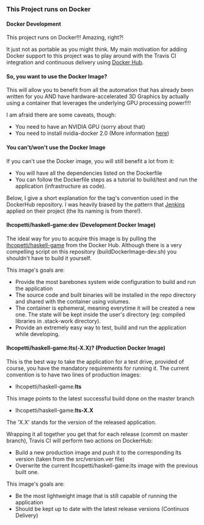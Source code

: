 ### This Project runs on Docker

#### Docker Development

This project runs on Docker!!! Amazing, right?!

It just not as portable as you might think. My main motivation for adding Docker support to this project was to play around with the Travis CI integration and continuous delivery using [Docker Hub](https://hub.docker.com/r/lhcopetti/haskell-game/tags/).

#### So, you want to use the Docker Image?

This will allow you to benefit from all the automation that has already been written for you AND have hardware-accelerated 3D Graphics by actually using a container that leverages the underlying GPU processing power!!!!

I am afraid there are some caveats, though:

* You need to have an NVIDIA GPU (sorry about that)
* You need to install nvidia-docker 2.0 (More information [here](https://github.com/nvidia/nvidia-docker/wiki/Installation-(version-2.0)))

#### You can't/won't use the Docker Image

If you can't use the Docker image, you will still benefit a lot from it:

* You will have all the dependencies listed on the Dockerfile
* You can follow the Dockerfile steps as a tutorial to build/test and run the application (infrastructure as code).


Below, I give a short explanation for the tag's convention used in the DockerHub repository. I was heavily biased by the pattern that [Jenkins](https://hub.docker.com/r/jenkins/jenkins/tags/) applied on their project (the lts naming is from there!).

#### lhcopetti/haskell-game:dev (Development Docker Image)

The ideal way for you to acquire this image is by pulling the [lhcopetti/haskell-game](https://hub.docker.com/r/lhcopetti/haskell-game/) from the Docker Hub. 
Although there is a very compelling script on this repository (buildDockerImage-dev.sh) you shouldn't have to build it yourself.

This image's goals are:

- Provide the most barebones system wide configuration to build and run the application
- The source code and built binaries will be installed in the repo directory and shared with the container using volumes.
- The container is ephemeral, meaning everytime it will be created a new one. The state will be kept inside the user's directory (eg: compiled libraries in .stack-work directory).
- Provide an extremely easy way to test, build and run the application while developing.


#### lhcopetti/haskell-game:lts(-X.X)? (Production Docker Image)

This is the best way to take the application for a test drive, provided of course, you have the mandatory requirements for running it. 
The current convention is to have two lines of production images:

- lhcopetti/haskell-game:**lts**

This image points to the latest successful build done on the master branch

* lhcopetti/haskell-game:**lts-X.X**

The 'X.X' stands for the version of the released application. 

Wrapping it all together you get that for each release (commit on master branch), Travis CI will perform two actions on DockerHub:

- Build a new production image and push it to the corresponding lts version (taken from the src/version.ver file)
- Overwrite the current lhcopetti/haskell-game:lts image with the previous built one.

This image's goals are:

- Be the most lightweight image that is still capable of running the application
- Should be kept up to date with the latest release versions (Continuos Delivery)
